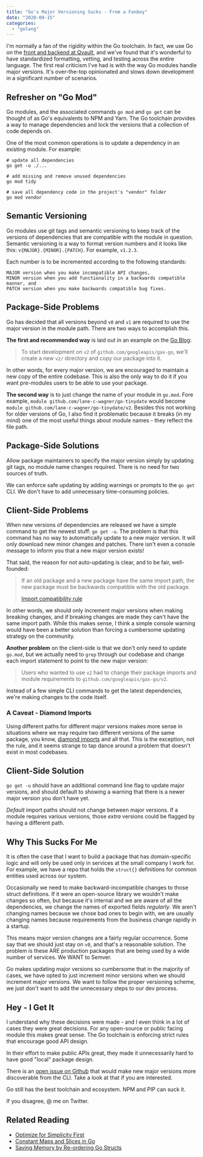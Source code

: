 ```yaml
---
title: "Go's Major Versioning Sucks - From a Fanboy"
date: "2020-09-15"
categories: 
  - "golang"
---
```


I'm normally a fan of the rigidity within the Go toolchain. In fact, we use Go on the [front and backend at Qvault](https://qvault.io), and we've found that it's wonderful to have standardized formatting, vetting, and testing across the entire language. The first real criticism I've had is with the way Go modules handle major versions. It's over-the-top opinionated and slows down development in a significant number of scenarios.

## Refresher on "Go Mod"

Go modules, and the associated commands `go mod` and `go get` can be thought of as Go's equivalents to NPM and Yarn. The Go toolchain provides a way to manage dependencies and lock the versions that a collection of code depends on.

One of the most common operations is to update a dependency in an existing module. For example:

```
# update all dependencies
go get -u ./...

# add missing and remove unused dependencies
go mod tidy

# save all dependency code in the project's "vendor" folder
go mod vendor
```

## Semantic Versioning

Go modules use git tags and semantic versioning to keep track of the versions of dependencies that are compatible with the module in question. Semantic versioning is a way to format version numbers and it looks like this: `v{MAJOR}.{MINOR}.{PATCH}`. For example, `v1.2.3`.

Each number is to be incremented according to the following standards:

```
MAJOR version when you make incompatible API changes,
MINOR version when you add functionality in a backwards compatible manner, and
PATCH version when you make backwards compatible bug fixes.
```

## Package-Side Problems

Go has decided that all versions beyond `v0` and `v1` are required to use the major version in the module path. There are two ways to accomplish this.

**The first and recommended way** is laid out in an example on the [Go Blog](https://blog.golang.org/v2-go-modules#TOC_4.):

> To start development on `v2` of `github.com/googleapis/gax-go`, we'll create a new `v2/` directory and copy our package into it.

In other words, for every major version, we are encouraged to maintain a new copy of the entire codebase. This is also the only way to do it if you want pre-modules users to be able to use your package.

**The second way** is to just change the name of your module in `go.mod`. Fore example, `module github.com/lane-c-wagner/go-tinydate` would become `module github.com/lane-c-wagner/go-tinydate/v2`. Besides this not working for older versions of Go, I also find it problematic because it breaks (in my mind) one of the most useful things about module names - they reflect the file path.

## Package-Side Solutions

Allow package maintainers to specify the major version simply by updating git tags, no module name changes required. There is no need for two sources of truth.

We can enforce safe updating by adding warnings or prompts to the `go get` CLI. We don't have to add unnecessary time-consuming policies.

## Client-Side Problems

When new versions of dependencies are released we have a simple command to get the newest stuff: `go get -u`. The problem is that this command has no way to automatically update to a new major version. It will only download new minor changes and patches. There isn't even a console message to inform you that a new major version exists!

That said, the reason for not auto-updating is clear, and to be fair, well-founded:

> If an old package and a new package have the same import path, the new package must be backwards compatible with the old package.
> 
> [Import compatibility rule](https://research.swtch.com/vgo-import)

In other words, we should only increment major versions when making breaking changes, and if breaking changes are made they can't have the same import path. While this makes sense, I think a simple console warning would have been a better solution than forcing a cumbersome updating strategy on the community.

**Another problem** on the client-side is that we don't only need to update `go.mod`, but we actually need to `grep` through our codebase and change each import statement to point to the new major version:

> Users who wanted to use `v2` had to change their package imports and module requirements to `github.com/googleapis/gax-go/v2`.

Instead of a few simple CLI commands to get the latest dependencies, we're making changes to the code itself.

### A Caveat - Diamond Imports

Using different paths for different major versions makes more sense in situations where we may require two different versions of the same package, you know, [diamond imports](https://research.swtch.com/vgo-import#dependency_story) and all that. This is the exception, not the rule, and it seems strange to tap dance around a problem that doesn't exist in most codebases.

## Client-Side Solution

`go get -u` should have an additional command line flag to update major versions, and should default to showing a warning that there is a newer major version you don't have yet.

_Default_ import paths should not change between major versions. If a module requires various versions, those _extra_ versions could be flagged by having a different path.

## Why This Sucks For Me

It is often the case that I want to build a package that has domain-specific logic and will only be used only in services at the small company I work for. For example, we have a repo that holds the `struct{}` definitions for common entities used across our system.

Occasionally we need to make backward-incompatible changes to those struct definitions. If it were an open-source library we wouldn't make changes so often, but because it's internal and we are aware of all the dependencies, we change the names of exported fields _regularly_. We aren't changing names because we chose bad ones to begin with, we are usually changing names because requirements from the business change rapidly in a startup.

This means major version changes are a fairly regular occurrence. Some say that we should just stay on `v0`, and that's a reasonable solution. The problem is these ARE production packages that are being used by a wide number of services. We WANT to Semver.

Go makes updating major versions so cumbersome that in the majority of cases, we have opted to just increment minor versions when we should increment major versions. We want to follow the proper versioning scheme, we just don't want to add the unnecessary steps to our dev process.

## Hey - I Get It

I understand why these decisions were made - and I even think in a lot of cases they were great decisions. For any open-source or public facing module this makes great sense. The Go toolchain is enforcing strict rules that encourage good API design.

In their effort to make public APIs great, they made it unnecessarily hard to have good "local" package design.

There is an [open issue on Github](https://github.com/golang/go/issues/40323) that would make new major versions more discoverable from the CLI. Take a look at that if you are interested.

Go still has the best toolchain and ecosystem. NPM and PIP can suck it.

If you disagree, @ me on Twitter.

## Related Reading

- [Optimize for Simplicity First](https://qvault.io/2020/08/15/optimize-for-simplicity-first/)
- [Constant Maps and Slices in Go](https://qvault.io/2019/10/21/golang-constant-maps-slices/)
- [Saving Memory by Re-ordering Go Structs](https://qvault.io/2020/08/07/saving-a-third-of-our-memory-by-re-ordering-go-struct-fields/)
